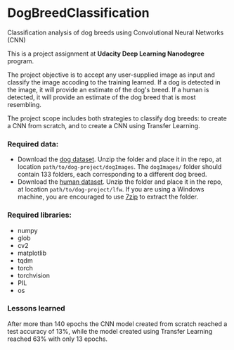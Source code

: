 # DogBreedClassification
Classification analysis of dog breeds using Convolutional Neural Networks (CNN)

This is a project assignment at **Udacity Deep Learning Nanodegree** program.

The project objective is to accept any user-supplied image as input and classify the image accoding to the training learned. If a dog is detected in the image, it will provide an estimate of the dog's breed. If a human is detected, it will provide an estimate of the dog breed that is most resembling.

The project scope includes both strategies to classify dog breeds: to create a CNN from scratch, and to create a CNN using Transfer Learning.

### Required data:

- Download the [dog dataset](https://s3-us-west-1.amazonaws.com/udacity-aind/dog-project/dogImages.zip).  Unzip the folder and place it in the repo, at location `path/to/dog-project/dogImages`.  The `dogImages/` folder should contain 133 folders, each corresponding to a different dog breed.
- Download the [human dataset](http://vis-www.cs.umass.edu/lfw/lfw.tgz).  Unzip the folder and place it in the repo, at location `path/to/dog-project/lfw`.  If you are using a Windows machine, you are encouraged to use [7zip](http://www.7-zip.org/) to extract the folder. 

### Required libraries:
- numpy
- glob
- cv2
- matplotlib
- tqdm
- torch
- torchvision
- PIL
- os

### Lessons learned
After more than 140 epochs the CNN model created from scratch reached a test accuracy of 13%, while the model created using Transfer Learning reached 63% with only 13 epochs.
